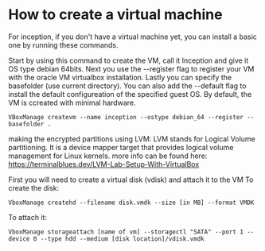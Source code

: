 # How to create a virtual machine

For inception, if you don't have a virtual machine yet, you can install a basic one by running these commands.

Start by using this command to create the VM, call it Inception and give it OS type debian 64bits. Next you use the --register flag to register your VM with the oracle VM virtualbox installation.
Lastly you can specify the basefolder (use current directory).
You can also add the --default flag to install the default configureation of the specified guest OS. By default, the VM is ccreated with minimal hardware.
```
VBoxManage createvm --name inception --ostype debian_64 --register --basefolder .
```

making the encrypted partitions using LVM:
LVM stands for Logical Volume partitioning.
It is a device mapper target that provides logical volume management for Linux kernels. 
more info can be found here: https://terminalblues.dev/LVM-Lab-Setup-With-VirtualBox

First you will need to create a virtual disk (vdisk) and attach it to the VM
To create the disk:
```
VboxManage createhd --filename disk.vmdk --size [in MB] --format VMDK
```
To attach it:
```
VboxManage storageattach [name of vm] --storagectl "SATA" --port 1 --device 0 --type hdd --medium [disk location]/vdisk.vmdk
```


